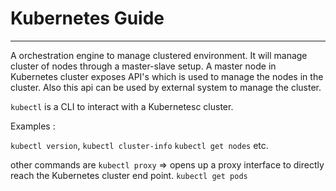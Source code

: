 # Kubernetes Guide
---
A orchestration engine to manage clustered environment. It will manage cluster of nodes through a
master-slave setup. A master node in Kubernetes cluster exposes API's which is used to manage the nodes in the cluster. Also this api can be used by external system to manage the cluster.

`kubectl` is a CLI to interact with a Kubernetesc cluster.

Examples :

`kubectl version`, `kubectl cluster-info` `kubectl get nodes` etc.

other commands are
`kubectl proxy` => opens up a proxy interface to directly reach the Kubernetes cluster end point.
`kubectl get pods`
